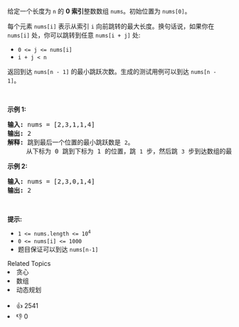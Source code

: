 <p>给定一个长度为 <code>n</code> 的 <strong>0 索引</strong>整数数组 <code>nums</code>。初始位置为 <code>nums[0]</code>。</p>

<p>每个元素 <code>nums[i]</code> 表示从索引 <code>i</code> 向前跳转的最大长度。换句话说，如果你在 <code>nums[i]</code> 处，你可以跳转到任意 <code>nums[i + j]</code> 处:</p>

<ul> 
 <li><code>0 &lt;= j &lt;= nums[i]</code>&nbsp;</li> 
 <li><code>i + j &lt; n</code></li> 
</ul>

<p>返回到达&nbsp;<code>nums[n - 1]</code> 的最小跳跃次数。生成的测试用例可以到达 <code>nums[n - 1]</code>。</p>

<p>&nbsp;</p>

<p><strong>示例 1:</strong></p>

<pre>
<strong>输入:</strong> nums = [2,3,1,1,4]
<strong>输出:</strong> 2
<strong>解释:</strong> 跳到最后一个位置的最小跳跃数是 <span><code>2</code></span>。
&nbsp;    从下标为 0 跳到下标为 1 的位置，跳&nbsp;<span><code>1</code></span>&nbsp;步，然后跳&nbsp;<span><code>3</code></span>&nbsp;步到达数组的最后一个位置。
</pre>

<p><strong>示例 2:</strong></p>

<pre>
<strong>输入:</strong> nums = [2,3,0,1,4]
<strong>输出:</strong> 2
</pre>

<p>&nbsp;</p>

<p><strong>提示:</strong></p>

<ul> 
 <li><code>1 &lt;= nums.length &lt;= 10<sup>4</sup></code></li> 
 <li><code>0 &lt;= nums[i] &lt;= 1000</code></li> 
 <li>题目保证可以到达&nbsp;<code>nums[n-1]</code></li> 
</ul>

<div><div>Related Topics</div><div><li>贪心</li><li>数组</li><li>动态规划</li></div></div><br><div><li>👍 2541</li><li>👎 0</li></div>